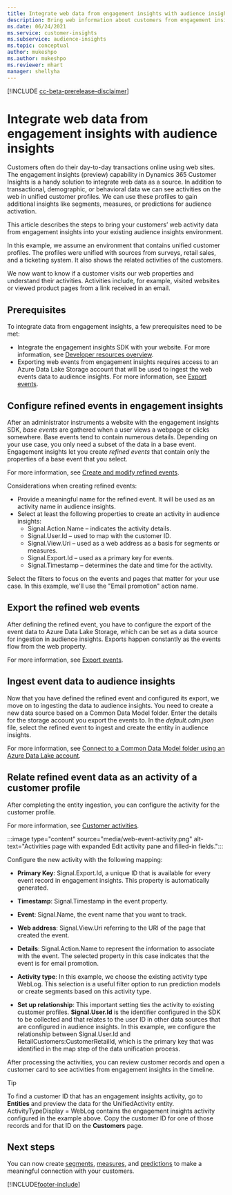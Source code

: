 ```yaml
---
title: Integrate web data from engagement insights with audience insights
description: Bring web information about customers from engagement insights to audience insights. 
ms.date: 06/24/2021
ms.service: customer-insights
ms.subservice: audience-insights
ms.topic: conceptual
author: mukeshpo
ms.author: mukeshpo
ms.reviewer: mhart
manager: shellyha
---
```


[!INCLUDE [cc-beta-prerelease-disclaimer](../engagement-insights/includes/cc-beta-prerelease-disclaimer.md)]

# Integrate web data from engagement insights with audience insights

Customers often do their day-to-day transactions online using web sites. The engagement insights (preview) capability in Dynamics 365 Customer Insights is a handy solution to integrate web data as a source. In addition to transactional, demographic, or behavioral data we can see activities on the web in unified customer profiles. We can use these profiles to gain additional insights like segments, measures, or predictions for audience activation.

This article describes the steps to bring your customers’ web activity data from engagement insights into your existing audience insights environment.

In this example, we assume an environment that contains unified customer profiles. The profiles were unified with sources from surveys, retail sales, and a ticketing system. It also shows the related activities of the customers. 

We now want to know if a customer visits our web properties and understand their activities. Activities include, for example, visited websites or viewed product pages from a link received in an email.

## Prerequisites

To integrate data from engagement insights, a few prerequisites need to be met: 

- Integrate the engagement insights SDK with your website. For more information, see [Developer resources overview](../engagement-insights/developer-resources.md).
- Exporting web events from engagement insights requires access to an Azure Data Lake Storage account that will be used to ingest the web events data to audience insights. For more information, see [Export events](../engagement-insights/export-events.md).

## Configure refined events in engagement insights

After an administrator instruments a website with the engagement insights SDK, *base events* are gathered when a user views a webpage or clicks somewhere. Base events tend to contain numerous details. Depending on your use case, you only need a subset of the data in a base event. Engagement insights let you create *refined events* that contain only the properties of a base event that you select.     

For more information, see [Create and modify refined events](../engagement-insights/refined-events.md).

Considerations when creating refined events: 

- Provide a meaningful name for the refined event. It will be used as an activity name in audience insights.
- Select at least the following properties to create an activity in audience insights: 
    - Signal.Action.Name – indicates the activity details.
    - Signal.User.Id – used to map with the customer ID.
    - Signal.View.Uri – used as a web address as a basis for segments or measures.
    - Signal.Export.Id – used as a primary key for events.
    - Signal.Timestamp – determines the date and time for the activity.

Select the filters to focus on the events and pages that matter for your use case. In this example, we'll use the "Email promotion" action name.

## Export the refined web events 

After defining the refined event, you have to configure the export of the event data to Azure Data Lake Storage, which can be set as a data source for ingestion in audience insights. Exports happen constantly as the events flow from the web property.

For more information, see [Export events](../engagement-insights/export-events.md).

## Ingest event data to audience insights

Now that you have defined the refined event and configured its export, we move on to ingesting the data to audience insights. You need to create a new data source based on a Common Data Model folder. Enter the details for the storage account you export the events to. In the *default.cdm.json* file, select the refined event to ingest and create the entity in audience insights.

For more information, see [Connect to a Common Data Model folder using an Azure Data Lake account](connect-common-data-model.md).


## Relate refined event data as an activity of a customer profile

After completing the entity ingestion, you can configure the activity for the customer profile.

For more information, see [Customer activities](activities.md).

:::image type="content" source="media/web-event-activity.png" alt-text="Activities page with expanded Edit activity pane and filled-in fields.":::

Configure the new activity with the following mapping: 

- **Primary Key**: Signal.Export.Id, a unique ID that is available for every event record in engagement insights. This property is automatically generated.

- **Timestamp**: Signal.Timestamp in the event property.

- **Event**: Signal.Name, the event name that you want to track.

- **Web address**: Signal.View.Uri referring to the URI of the page that created the event.

- **Details**: Signal.Action.Name to represent the information to associate with the event. The selected property in this case indicates that the event is for email promotion.

- **Activity type**: In this example, we choose the existing activity type WebLog. This selection is a useful filter option to run prediction models or create segments based on this activity type.

- **Set up relationship**: This important setting ties the activity to existing customer profiles. **Signal.User.Id** is the identifier configured in the SDK to be collected and that relates to the user ID in other data sources that are configured in audience insights. In this example, we configure the relationship between Signal.User.Id and RetailCustomers:CustomerRetailId, which is the primary key that was identified in the map step of the data unification process.

After processing the activities, you can review customer records and open a customer card to see activities from engagement insights in the timeline. 

> [!TIP]
> To find a customer ID that has an engagement insights activity, go to **Entities** and preview the data for the UnifiedActivity entity. ActivityTypeDisplay = WebLog contains the engagement insights activity configured in the example above. Copy the customer ID for one of those records and for that ID on the **Customers** page.

## Next steps

You can now create [segments](segments.md), [measures](measures.md), and [predictions](predictions.md) to make a meaningful connection with your customers.


[!INCLUDE[footer-include](../includes/footer-banner.md)]
